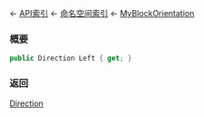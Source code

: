 ← [API索引](Api-Index) ← [命名空间索引](Namespace-Index) ← [MyBlockOrientation](VRageMath.MyBlockOrientation)

### 概要

```csharp
public Direction Left { get; }
```

### 返回

[Direction](VRageMath.Base6Directions+Direction)

